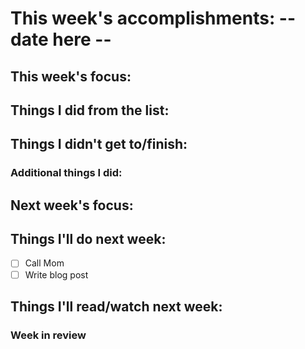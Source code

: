 # This week's accomplishments: -- date here --

## This week's focus:

## Things I did from the list:

## Things I didn't get to/finish:

### Additional things I did:

## Next week's focus:

## Things I'll do next week:

- [ ] Call Mom
- [ ] Write blog post

## Things I'll read/watch next week:

### Week in review
